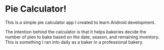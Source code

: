 # Pie Calculator!
This is a simple pie calculator app I created to learn Android development.

The intention behind the calculator is that it helps bakeries decide the number of pies to bake based on the date, season, and remaining inventory. This is something I ran into daily as a baker in a professional bakery.